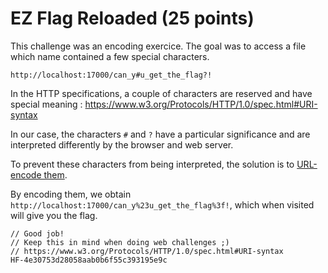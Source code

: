 # EZ Flag Reloaded (25 points)

This challenge was an encoding exercice.
The goal was to access a file which name contained a few special characters.

```
http://localhost:17000/can_y#u_get_the_flag?!
```

In the HTTP specifications, a couple of characters are reserved and have
special meaning : https://www.w3.org/Protocols/HTTP/1.0/spec.html#URI-syntax

In our case, the characters `#` and `?` have a particular significance and
are interpreted differently by the browser and web server.

To prevent these characters from being interpreted, the solution is to
[URL-encode them](https://meyerweb.com/eric/tools/dencoder/).

By encoding them, we obtain `http://localhost:17000/can_y%23u_get_the_flag%3f!`,
which when visited will give you the flag.

```
// Good job!
// Keep this in mind when doing web challenges ;)
// https://www.w3.org/Protocols/HTTP/1.0/spec.html#URI-syntax
HF-4e30753d28058aab0b6f55c393195e9c
```
